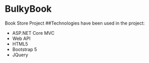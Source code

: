 # BulkyBook
 Book Store Project
 ##Technologies have been used in the project:
 - ASP.NET Core MVC
 - Web API
 - HTML5
 - Bootstrap 5
 - JQuery
